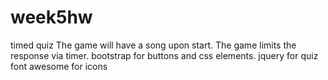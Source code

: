 # week5hw
timed quiz
The game will have a song upon start. The game limits the response via timer.
bootstrap for buttons and css elements. 
jquery for quiz
font awesome for icons
